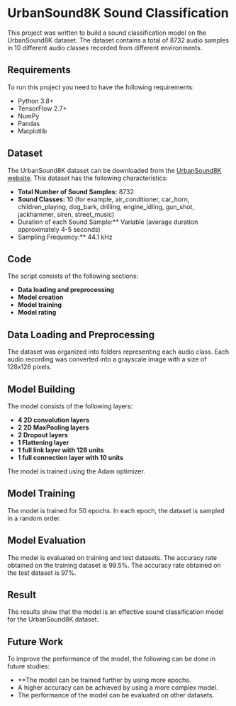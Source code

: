 # UrbanSound8K Sound Classification

This project was written to build a sound classification model on the UrbanSound8K dataset. The dataset contains a total of 8732 audio samples in 10 different audio classes recorded from different environments.

## Requirements

To run this project you need to have the following requirements:

- Python 3.8+
- TensorFlow 2.7+
- NumPy
- Pandas
- Matplotlib

## Dataset

The UrbanSound8K dataset can be downloaded from the [UrbanSound8K website](https://urbansounddataset.weebly.com/). This dataset has the following characteristics:

- **Total Number of Sound Samples:** 8732
- **Sound Classes:** 10 (for example, air_conditioner, car_horn, children_playing, dog_bark, drilling, engine_idling, gun_shot, jackhammer, siren, street_music)
- Duration of each Sound Sample:** Variable (average duration approximately 4-5 seconds)
- Sampling Frequency:** 44.1 kHz

## Code

The script consists of the following sections:

- **Data loading and preprocessing**
- **Model creation**
- **Model training**
- **Model rating**

## Data Loading and Preprocessing

The dataset was organized into folders representing each audio class. Each audio recording was converted into a grayscale image with a size of 128x128 pixels.

## Model Building

The model consists of the following layers:

- **4 2D convolution layers**
- **2 2D MaxPooling layers**
- **2 Dropout layers**
- **1 Flattening layer**
- **1 full link layer with 128 units**
- **1 full connection layer with 10 units**

The model is trained using the Adam optimizer.

## Model Training

The model is trained for 50 epochs. In each epoch, the dataset is sampled in a random order.

## Model Evaluation

The model is evaluated on training and test datasets. The accuracy rate obtained on the training dataset is 99.5%. The accuracy rate obtained on the test dataset is 97%.

## Result

The results show that the model is an effective sound classification model for the UrbanSound8K dataset.

## Future Work

To improve the performance of the model, the following can be done in future studies:

- **The model can be trained further by using more epochs.
- A higher accuracy can be achieved by using a more complex model.
- The performance of the model can be evaluated on other datasets.
